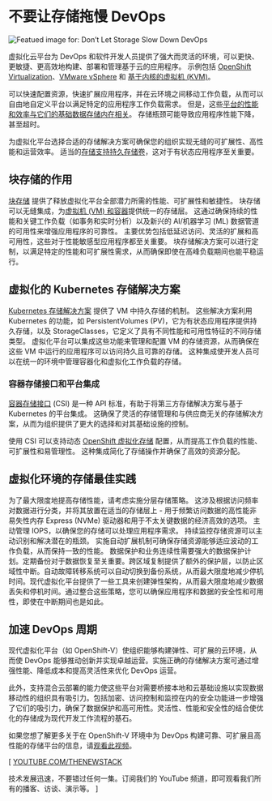 # 不要让存储拖慢 DevOps

![Featued image for: Don’t Let Storage Slow Down DevOps](https://cdn.thenewstack.io/media/2025/04/8e20736c-files-1024x576.jpg)

虚拟化云平台为 DevOps 和软件开发人员提供了强大而灵活的环境，可以更快、更敏捷、更高效地构建、部署和管理基于云的应用程序。 示例包括 [OpenShift Virtualization](https://www.lightbitslabs.com/solutions/openshift-virtualization/)、[VMware vSphere](https://thenewstack.io/vmware-cloud-foundation-could-bring-price-relief/) 和 [基于内核的虚拟机 (KVM)](https://thenewstack.io/amazon-web-services-open-sources-a-kvm-based-fuzzing-framework/)。

可以快速配置资源，快速扩展应用程序，并在云环境之间移动工作负载，从而可以自由地自定义平台以满足特定的应用程序工作负载需求。 但是，这些[平台的性能和效率与它们的基础数据存储内在相关](https://thenewstack.io/open-source-redefines-data-platforms/)。 存储瓶颈可能导致应用程序性能下降，甚至超时。

为虚拟化平台选择合适的存储解决方案可确保您的组织实现无缝的可扩展性、高性能和运营效率。 适当的[存储支持持久存储卷](https://thenewstack.io/deploying-cloud-native-persistent-storage-in-the-age-of-containers/)，这对于有状态应用程序至关重要。

## 块存储的作用

[块存储](https://www.lightbitslabs.com/solutions/openshift-virtualization/?utm_source=TNS&utm_medium=article&utm_campaign=apr) 提供了释放虚拟化平台全部潜力所需的性能、可扩展性和敏捷性。 块存储可以无缝集成，为[虚拟机 (VM) 和容器](https://thenewstack.io/kubernetes-gets-back-to-scaling-with-virtual-clusters/)提供统一的存储层。 这通过确保持续的性能和关键工作负载（如事务和实时分析）以及新兴的 AI/机器学习 (ML) 数据管道的可用性来增强应用程序的可靠性。
主要优势包括低延迟访问、灵活的扩展和高可用性，这些对于性能敏感型应用程序都至关重要。 块存储解决方案可以进行定制，以满足特定的性能和可扩展性需求，从而确保即使在高峰负载期间也能平稳运行。

## 虚拟化的 Kubernetes 存储解决方案

[Kubernetes 存储解决方案](https://www.lightbitslabs.com/kubernetes-persistent-storage-management/?utm_source=TNS&utm_medium=article&utm_campaign=apr) 提供了 VM 中持久存储的机制。 这些解决方案利用 Kubernetes 的功能，如 PersistentVolumes (PV)，它为有状态应用程序提供持久存储，以及 StorageClasses，它定义了具有不同性能和可用性特征的不同存储类型。 虚拟化平台可以集成这些功能来管理和配置 VM 的存储资源，从而确保在这些 VM 中运行的应用程序可以访问持久且可靠的存储。 这种集成使开发人员可以在统一的环境中管理容器化和虚拟化工作负载的存储。

### 容器存储接口和平台集成

[容器存储接口](https://www.lightbitslabs.com/blog/scaling-red-hat-openshift-v-with-lightbits-part-1/?utm_source=TNS&utm_medium=article&utm_campaign=apr) (CSI) 是一种 API 标准，有助于将第三方存储解决方案与基于 Kubernetes 的平台集成。 这确保了灵活的存储管理和与供应商无关的存储解决方案，从而为组织提供了更大的选择和对其基础设施的控制。

使用 CSI 可以支持动态 [OpenShift 虚拟化存储](https://www.lightbitslabs.com/solutions/openshift-virtualization/?utm_source=TNS&utm_medium=article&utm_campaign=apr) 配置，从而提高工作负载的性能、可扩展性和易管理性。 这种集成简化了存储操作并确保了高效的资源分配。

## 虚拟化环境的存储最佳实践

为了最大限度地提高存储性能，请考虑实施分层存储策略。 这涉及根据访问频率对数据进行分类，并将其放置在适当的存储层上 - 用于频繁访问数据的高性能非易失性内存 Express (NVMe) 驱动器和用于不太关键数据的经济高效的选项。 主动管理 IOPS，以确保您的存储可以处理应用程序需求。 持续监控存储资源可以主动识别和解决潜在的瓶颈。 实施自动扩展机制可确保存储资源能够适应波动的工作负载，从而保持一致的性能。
数据保护和业务连续性需要强大的数据保护计划。定期备份对于数据恢复至关重要。跨区域复制提供了额外的保护层，以防止区域性中断。自动故障转移系统可以自动切换到备份系统，从而最大限度地减少停机时间。现代虚拟化平台提供了一些工具来创建弹性架构，从而最大限度地减少数据丢失和停机时间。通过整合这些策略，您可以确保应用程序和数据的安全性和可用性，即使在中断期间也是如此。

## 加速 DevOps 周期

现代虚拟化平台（如 OpenShift-V）使组织能够构建弹性、可扩展的云环境，从而使 DevOps 能够推动创新并实现卓越运营。实施正确的存储解决方案可通过增强性能、降低成本和提高灵活性来优化 DevOps 运营。

此外，支持混合云部署的能力使这些平台对需要桥接本地和云基础设施以实现数据移动性的组织具有吸引力。包括加密、访问控制和监控在内的安全功能进一步增强了它们的吸引力，确保了数据保护和高可用性。灵活性、性能和安全性的结合使优化的存储成为现代开发工作流程的基石。

如果您想了解更多关于在 OpenShift-V 环境中为 DevOps 构建可靠、可扩展且高性能的存储平台的信息，请[观看此视频](https://youtu.be/SRwGYmTp0Jo?si=VhUCqpaixcp-BKvG)。

[
[YOUTUBE.COM/THENEWSTACK](https://youtube.com/thenewstack?sub_confirmation=1)

技术发展迅速，不要错过任何一集。订阅我们的 YouTube 频道，即可观看我们所有的播客、访谈、演示等。
]